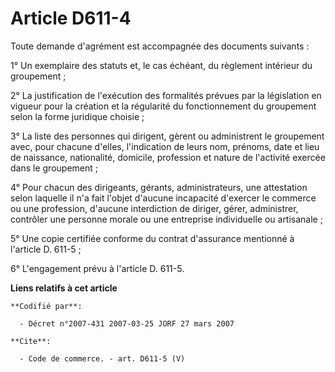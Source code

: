 # Article D611-4

Toute demande d'agrément est accompagnée des documents suivants :

1° Un exemplaire des statuts et, le cas échéant, du règlement intérieur du groupement ;

2° La justification de l'exécution des formalités prévues par la législation en vigueur pour la création et la régularité du
fonctionnement du groupement selon la forme juridique choisie ;

3° La liste des personnes qui dirigent, gèrent ou administrent le groupement avec, pour chacune d'elles, l'indication de
leurs nom, prénoms, date et lieu de naissance, nationalité, domicile, profession et nature de l'activité exercée dans le
groupement ;

4° Pour chacun des dirigeants, gérants, administrateurs, une attestation selon laquelle il n'a fait l'objet d'aucune
incapacité d'exercer le commerce ou une profession, d'aucune interdiction de diriger, gérer, administrer, contrôler une
personne morale ou une entreprise individuelle ou artisanale ;

5° Une copie certifiée conforme du contrat d'assurance mentionné à l'article D. 611-5 ;

6° L'engagement prévu à l'article D. 611-5.

**Liens relatifs à cet article**

	**Codifié par**:

	  - Décret n°2007-431 2007-03-25 JORF 27 mars 2007

	**Cite**:

	  - Code de commerce. - art. D611-5 (V)
